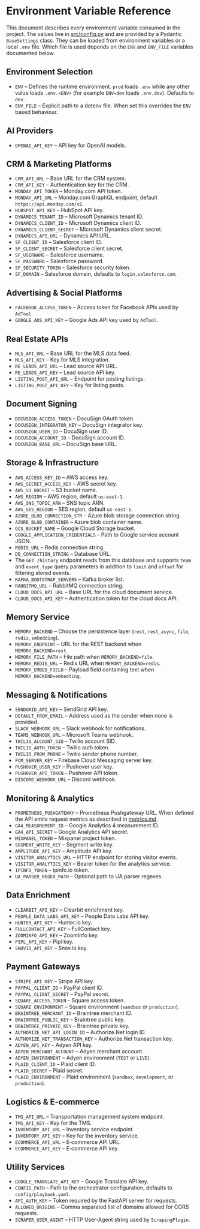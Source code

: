 # Environment Variable Reference

This document describes every environment variable consumed in the project. The
values live in [src/config.py](../src/config.py) and are provided by a Pydantic
`BaseSettings` class. They can be loaded from environment variables or a local
`.env` file.  Which file is used depends on the ``ENV`` and ``ENV_FILE``
variables documented below.

## Environment Selection

- `ENV` – Defines the runtime environment. ``prod`` loads ``.env`` while any
  other value loads ``.env.<ENV>`` (for example ``ENV=dev`` loads ``.env.dev``).
  Defaults to ``dev``.
- `ENV_FILE` – Explicit path to a dotenv file. When set this overrides the
  ``ENV`` based behaviour.

## AI Providers
- `OPENAI_API_KEY` – API key for OpenAI models.

## CRM & Marketing Platforms
- `CRM_API_URL` – Base URL for the CRM system.
- `CRM_API_KEY` – Authentication key for the CRM.
- `MONDAY_API_TOKEN` – Monday.com API token.
- `MONDAY_API_URL` – Monday.com GraphQL endpoint, default `https://api.monday.com/v2`.
- `HUBSPOT_API_KEY` – HubSpot API key.
- `DYNAMICS_TENANT_ID` – Microsoft Dynamics tenant ID.
- `DYNAMICS_CLIENT_ID` – Microsoft Dynamics client ID.
- `DYNAMICS_CLIENT_SECRET` – Microsoft Dynamics client secret.
- `DYNAMICS_API_URL` – Dynamics API URL.
- `SF_CLIENT_ID` – Salesforce client ID.
- `SF_CLIENT_SECRET` – Salesforce client secret.
- `SF_USERNAME` – Salesforce username.
- `SF_PASSWORD` – Salesforce password.
- `SF_SECURITY_TOKEN` – Salesforce security token.
- `SF_DOMAIN` – Salesforce domain, defaults to `login.salesforce.com`.

## Advertising & Social Platforms
- `FACEBOOK_ACCESS_TOKEN` – Access token for Facebook APIs used by `AdTool`.
- `GOOGLE_ADS_API_KEY` – Google Ads API key used by `AdTool`.

## Real Estate APIs
- `MLS_API_URL` – Base URL for the MLS data feed.
- `MLS_API_KEY` – Key for MLS integration.
- `RE_LEADS_API_URL` – Lead source API URL.
- `RE_LEADS_API_KEY` – Lead source API key.
- `LISTING_POST_API_URL` – Endpoint for posting listings.
- `LISTING_POST_API_KEY` – Key for listing posts.

## Document Signing
- `DOCUSIGN_ACCESS_TOKEN` – DocuSign OAuth token.
- `DOCUSIGN_INTEGRATOR_KEY` – DocuSign integrator key.
- `DOCUSIGN_USER_ID` – DocuSign user ID.
- `DOCUSIGN_ACCOUNT_ID` – DocuSign account ID.
- `DOCUSIGN_BASE_URL` – DocuSign base URL.

## Storage & Infrastructure
- `AWS_ACCESS_KEY_ID` – AWS access key.
- `AWS_SECRET_ACCESS_KEY` – AWS secret key.
- `AWS_S3_BUCKET` – S3 bucket name.
- `AWS_REGION` – AWS region, default `us-east-1`.
- `AWS_SNS_TOPIC_ARN` – SNS topic ARN.
- `AWS_SES_REGION` – SES region, default `us-east-1`.
- `AZURE_BLOB_CONNECTION_STR` – Azure blob storage connection string.
- `AZURE_BLOB_CONTAINER` – Azure blob container name.
- `GCS_BUCKET_NAME` – Google Cloud Storage bucket.
- `GOOGLE_APPLICATION_CREDENTIALS` – Path to Google service account JSON.
- `REDIS_URL` – Redis connection string.
- `DB_CONNECTION_STRING` – Database URL.
- The `GET /history` endpoint reads from this database and supports
  `team` and `event_type` query parameters in addition to `limit` and
  `offset` for filtering stored events.
- `KAFKA_BOOTSTRAP_SERVERS` – Kafka broker list.
- `RABBITMQ_URL` – RabbitMQ connection string.
- `CLOUD_DOCS_API_URL` – Base URL for the cloud document service.
- `CLOUD_DOCS_API_KEY` – Authentication token for the cloud docs API.

## Memory Service
- `MEMORY_BACKEND` – Choose the persistence layer (`rest`, `rest_async`, `file`, `redis`, `embedding`).
- `MEMORY_ENDPOINT` – URL for the REST backend when `MEMORY_BACKEND=rest`.
- `MEMORY_FILE_PATH` – File path when `MEMORY_BACKEND=file`.
- `MEMORY_REDIS_URL` – Redis URL when `MEMORY_BACKEND=redis`.
- `MEMORY_EMBED_FIELD` – Payload field containing text when `MEMORY_BACKEND=embedding`.

## Messaging & Notifications
- `SENDGRID_API_KEY` – SendGrid API key.
- `DEFAULT_FROM_EMAIL` – Address used as the sender when none is provided.
- `SLACK_WEBHOOK_URL` – Slack webhook for notifications.
- `TEAMS_WEBHOOK_URL` – Microsoft Teams webhook.
- `TWILIO_ACCOUNT_SID` – Twilio account SID.
- `TWILIO_AUTH_TOKEN` – Twilio auth token.
- `TWILIO_FROM_PHONE` – Twilio sender phone number.
- `FCM_SERVER_KEY` – Firebase Cloud Messaging server key.
- `PUSHOVER_USER_KEY` – Pushover user key.
- `PUSHOVER_API_TOKEN` – Pushover API token.
- `DISCORD_WEBHOOK_URL` – Discord webhook.

## Monitoring & Analytics
- `PROMETHEUS_PUSHGATEWAY` – Prometheus Pushgateway URL. When defined the API
  emits request metrics as described in [metrics.md](metrics.md).
- `GA4_MEASUREMENT_ID` – Google Analytics 4 measurement ID.
- `GA4_API_SECRET` – Google Analytics API secret.
- `MIXPANEL_TOKEN` – Mixpanel project token.
- `SEGMENT_WRITE_KEY` – Segment write key.
- `AMPLITUDE_API_KEY` – Amplitude API key.
- `VISITOR_ANALYTICS_URL` – HTTP endpoint for storing visitor events.
- `VISITOR_ANALYTICS_KEY` – Bearer token for the analytics service.
- `IPINFO_TOKEN` – ipinfo.io token.
- `UA_PARSER_REGEX_PATH` – Optional path to UA parser regexes.

## Data Enrichment
- `CLEARBIT_API_KEY` – Clearbit enrichment key.
- `PEOPLE_DATA_LABS_API_KEY` – People Data Labs API key.
- `HUNTER_API_KEY` – Hunter.io key.
- `FULLCONTACT_API_KEY` – FullContact key.
- `ZOOMINFO_API_KEY` – ZoomInfo key.
- `PIPL_API_KEY` – Pipl key.
- `SNOVIO_API_KEY` – Snov.io key.

## Payment Gateways
- `STRIPE_API_KEY` – Stripe API key.
- `PAYPAL_CLIENT_ID` – PayPal client ID.
- `PAYPAL_CLIENT_SECRET` – PayPal secret.
- `SQUARE_ACCESS_TOKEN` – Square access token.
- `SQUARE_ENVIRONMENT` – Square environment (`sandbox` or `production`).
- `BRAINTREE_MERCHANT_ID` – Braintree merchant ID.
- `BRAINTREE_PUBLIC_KEY` – Braintree public key.
- `BRAINTREE_PRIVATE_KEY` – Braintree private key.
- `AUTHORIZE_NET_API_LOGIN_ID` – Authorize.Net login ID.
- `AUTHORIZE_NET_TRANSACTION_KEY` – Authorize.Net transaction key.
- `ADYEN_API_KEY` – Adyen API key.
- `ADYEN_MERCHANT_ACCOUNT` – Adyen merchant account.
- `ADYEN_ENVIRONMENT` – Adyen environment (`TEST` or `LIVE`).
- `PLAID_CLIENT_ID` – Plaid client ID.
- `PLAID_SECRET` – Plaid secret.
- `PLAID_ENVIRONMENT` – Plaid environment (`sandbox`, `development`, or `production`).

## Logistics & E-commerce
- `TMS_API_URL` – Transportation management system endpoint.
- `TMS_API_KEY` – Key for the TMS.
- `INVENTORY_API_URL` – Inventory service endpoint.
- `INVENTORY_API_KEY` – Key for the inventory service.
- `ECOMMERCE_API_URL` – E‑commerce API URL.
- `ECOMMERCE_API_KEY` – E‑commerce API key.

## Utility Services
- `GOOGLE_TRANSLATE_API_KEY` – Google Translate API key.
- `CONFIG_PATH` – Path to the orchestrator configuration, defaults to `config/playbook.yaml`.
- `API_AUTH_KEY` – Token required by the FastAPI server for requests.
- `ALLOWED_ORIGINS` – Comma separated list of domains allowed for CORS requests.
- `SCRAPER_USER_AGENT` – HTTP User-Agent string used by `ScrapingPlugin`.
